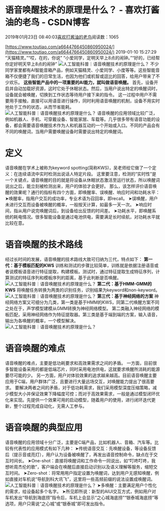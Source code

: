 
# 语音唤醒技术的原理是什么？ - 喜欢打酱油的老鸟 - CSDN博客


2019年01月23日 08:40:03[喜欢打酱油的老鸟](https://me.csdn.net/weixin_42137700)阅读数：1065


[https://www.toutiao.com/a6644766450860950024/](https://www.toutiao.com/a6644766450860950024/)
2019-01-10 15:27:29
“天猫精灵。”“哎，在的，你说”
“小爱同学，定明天早上8点的闹钟。”“好的，已经帮你定好明天早上8点的闹钟”
![人工智能科普｜语音唤醒技术的原理是什么？](http://p1.pstatp.com/large/dfic-imagehandler/4b279e3f-2fc6-4758-9bb4-ede9711cb10c)
不少同学家里都有AI智能音箱产品，例如天猫精灵、小爱同学、小度等等。这些智能音箱不仅便捷了我们的日常生活，也因为他们或机智或逗比的回答，给用户带来了不少欢乐。
**这些智能产品中的一项重要的AI能力，就叫做语音唤醒。**
首先，设备开启并自动加载好资源，这时它处于休眠状态。然后，当用户说出特定的唤醒词时，设备就会被唤醒，切换到工作状态等待用户接下来的指令。
这一过程中用户不需要用手接触，直接可以用语音进行操作，同时利用语音唤醒的机制，设备不用实时地处于工作的状态，从而节省能耗。
![人工智能科普｜语音唤醒技术的原理是什么？](http://p1.pstatp.com/large/dfic-imagehandler/260b5ce7-b0e6-4362-89bb-8f966b6d16f9)
语音唤醒的应用领域比较广泛，例如机器人、手机、可穿戴设备、智能家居、车载等。几乎很多带有语音功能的设备，都会需要语音唤醒技术作为人和机器互动的一个开始或入口。不同的产品会有不同的唤醒词，当用户需要唤醒设备时需要说出特定的唤醒词。
# 定义
语音唤醒在学术上被称为keyword spotting(简称KWS)，吴老师给它做了一个定义：在连续语流中实时检测出说话人特定片段。
这里要注意，检测的“实时性”是一个关键点，语音唤醒的目的就是将设备从休眠状态激活至运行状态，所以唤醒词说出之后，能立刻被检测出来，用户的体验才会更好。
那么，该怎样评价语音唤醒的效果呢？通行的指标有四个方面，即唤醒率、误唤醒、响应时间和功耗水平：
➤唤醒率，指用户交互的成功率，专业术语为召回率，即recall。
➤误唤醒，用户未进行交互而设备被唤醒的概率，一般按天计算，如最多一天一次。
➤响应时间，指从用户说完唤醒词后，到设备给出反馈的时间差。
➤功耗水平，即唤醒系统的耗电情况。很多智能设备是通过电池供电，需要满足长时续航，对功耗水平就比较在意。
# 语音唤醒的技术路线
经过长时间的发展，语音唤醒的技术路线大致可归纳为三代，特点如下：
**第一代：基于模板匹配的KWS**
训练和测试的步骤比较简单，训练就是依据注册语音或者说模板语音进行特征提取，构建模板。测试时，通过特征提取生成特征序列，计算测试的特征序列和模板序列的距离，基于此判断是否唤醒。
![人工智能科普｜语音唤醒技术的原理是什么？](http://p3.pstatp.com/large/pgc-image/c34c192f6f0b4165bd238e4a0c8c7514)
**第二代：基于HMM-GMM的KWS**
将唤醒任务转换为两类的识别任务，识别结果为keyword和non-keyword。
![人工智能科普｜语音唤醒技术的原理是什么？](http://p3.pstatp.com/large/pgc-image/ae3b869819a9470198e4cbfdf80fb4d7)
**第三代：基于神经网络的方案**
神经网络方案又可细分为几类，第一类是基于HMM的KWS，同第二代唤醒方案不同之处在于，声学模型建模从GMM转换为神经网络模型。 第二类融入神经网络的模板匹配，采用神经网络作为特征提取器。第三类是基于端到端的方案，输入语音，输出为各唤醒的概率，一个模型解决。
![人工智能科普｜语音唤醒技术的原理是什么？](http://p1.pstatp.com/large/pgc-image/ed096185b3cc44b3a4d2de7b148e1a0c)

# 语音唤醒的难点
语音唤醒的难点，主要是低功耗要求和高效果需求之间的矛盾。
一方面，目前很多智能设备采用的都是低端芯片，同时采用电池供电，这就要求唤醒所消耗的能源要尽可能的少。
另一方面，用户对体验效果的追求越来越高。目前语音唤醒主要应用于C端，用户群体广泛，且要进行大量远场交互，对唤醒能力提出了很高要求。
要解决两者之间的矛盾，对于低功耗需求，我们采用模型深度压缩策略，减少模型大小并保证效果下降幅度可控；而对于高效果需求，一般是通过模型闭环优化来实现。先提供一个效果可用的启动模型，随着用户的使用，进行闭环迭代更新，整个过程完成自动化，无需人工参与。
# 语音唤醒的典型应用
语音唤醒的应用领域十分广泛，主要是C端产品，比如机器人、音箱、汽车等。比较有代表性的应用模式有如下几种：
➤传统语音交互：先唤醒设备，等设备反馈后（提示音或亮灯），用户认为设备被唤醒了，再发出语音控制命令，缺点在于交互时间长。
➤One-shot：直接将唤醒词和工作命令一同说出，如“叮咚叮咚，我想听周杰伦的歌”，客户端会在唤醒后直接启动识别以及语义理解等服务，缩短交互时间。
➤Zero-shot：将常用用户指定设置为唤醒词，达到用户无感知唤醒，例如直接对车机说“导航到科大讯飞”，这里将一些高频前缀的说法设置成唤醒词。
![人工智能科普｜语音唤醒技术的原理是什么？](http://p1.pstatp.com/large/pgc-image/75b965c902314c5a90bf1729d5d87d1b)
➤多唤醒：主要满足用户个性化的需求，给设备起多个名字。
➤所见即所说：新型的AIUI交互方式，例如用户对车机发出“导航到海底捞”指令后，车机上会显示“之心城海底捞”“银泰城海底捞”等选项，用户只需说“之心城”或“银泰城”即可发出指令。

